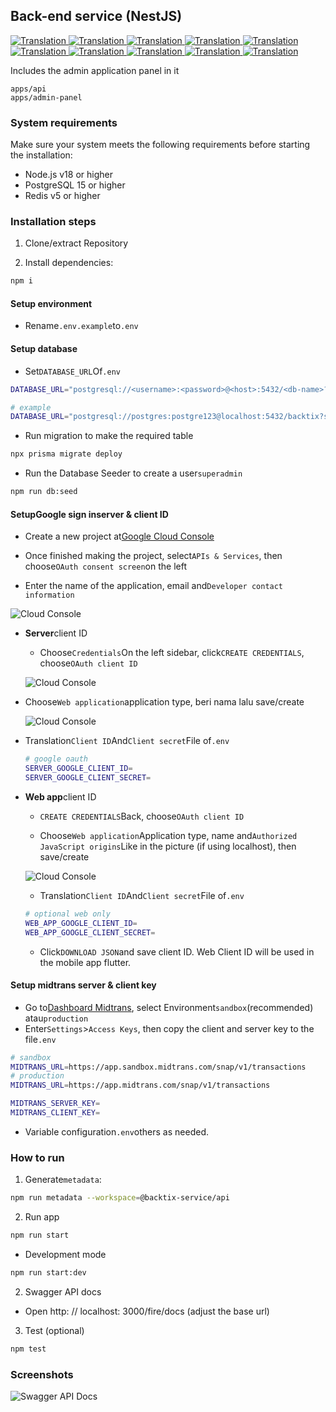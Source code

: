 ## Back-end service (NestJS)

<a href="./api-service.md">
  <img alt="Translation" src="https://img.shields.io/badge/Bahasa_Indonesia-blue?style=for-the-badge&logo=googletranslate&logoColor=blue&labelColor=white">
</a>
<a href="./api-service.en.md">
  <img alt="Translation" src="https://img.shields.io/badge/English-blue?style=for-the-badge&logo=googletranslate&logoColor=blue&labelColor=white">
</a>
<a href="./api-service.zh-CN.md">
  <img alt="Translation" src="https://img.shields.io/badge/简体中文-blue?style=for-the-badge&logo=googletranslate&logoColor=blue&labelColor=white">
</a>
<a href="./api-service.ja.md">
  <img alt="Translation" src="https://img.shields.io/badge/日本語-blue?style=for-the-badge&logo=googletranslate&logoColor=blue&labelColor=white">
</a>
<a href="./api-service.ar.md">
  <img alt="Translation" src="https://img.shields.io/badge/Arabic_عربي-blue?style=for-the-badge&logo=googletranslate&logoColor=blue&labelColor=white">
</a>
<a href="./api-service.pt.md">
  <img alt="Translation" src="https://img.shields.io/badge/Português-blue?style=for-the-badge&logo=googletranslate&logoColor=blue&labelColor=white">
</a>
<a href="./api-service.es.md">
  <img alt="Translation" src="https://img.shields.io/badge/Español-blue?style=for-the-badge&logo=googletranslate&logoColor=blue&labelColor=white">
</a>
<a href="./api-service.fr.md">
  <img alt="Translation" src="https://img.shields.io/badge/Français-blue?style=for-the-badge&logo=googletranslate&logoColor=blue&labelColor=white">
</a>
<a href="./api-service.vi.md">
  <img alt="Translation" src="https://img.shields.io/badge/Tiếng_Việt-blue?style=for-the-badge&logo=googletranslate&logoColor=blue&labelColor=white">
</a>
<a href="./api-service.hi.md">
  <img alt="Translation" src="https://img.shields.io/badge/Hindi_हिंदी-blue?style=for-the-badge&logo=googletranslate&logoColor=blue&labelColor=white">
</a>

Includes the admin application panel in it

    apps/api
    apps/admin-panel

### System requirements

Make sure your system meets the following requirements before starting the installation:

-   Node.js v18 or higher
-   PostgreSQL 15 or higher
-   Redis v5 or higher

### Installation steps

1.  Clone/extract Repository

2.  Install dependencies:

```bash
npm i
```

#### Setup environment

-   Rename`.env.example`to`.env`

#### Setup database

-   Set`DATABASE_URL`Of`.env`

```sh
DATABASE_URL="postgresql://<username>:<password>@<host>:5432/<db-name>?schema=public"

# example
DATABASE_URL="postgresql://postgres:postgre123@localhost:5432/backtix?schema=public"
```

-   Run migration to make the required table

```bash
npx prisma migrate deploy
```

-   Run the Database Seeder to create a user`superadmin`

```bash
npm run db:seed
```

#### Setup**Google sign in**server & client ID

-   Create a new project at[Google Cloud Console](https://console.cloud.google.com/projectcreate)

-   Once finished making the project, select`APIs & Services`, then choose`OAuth consent screen`on the left

-   Enter the name of the application, email and`Developer contact information`

![Cloud Console](/assets/Screenshot_1.png)

-   **Server**client ID

    -   Choose`Credentials`On the left sidebar, click`CREATE CREDENTIALS`, choose`OAuth client ID`

    ![Cloud Console](/assets/Screenshot_2.png)


-   Choose`Web application`application type, beri nama lalu save/create

    ![Cloud Console](/assets/Screenshot_3.png)

-   Translation`Client ID`And`Client secret`File of`.env`

    ```sh
    # google oauth
    SERVER_GOOGLE_CLIENT_ID=
    SERVER_GOOGLE_CLIENT_SECRET=
    ```

-   **Web app**client ID

    -   `CREATE CREDENTIALS`Back, choose`OAuth client ID`

    -   Choose`Web application`Application type, name and`Authorized JavaScript origins`Like in the picture (if using localhost), then save/create

    ![Cloud Console](/assets/Screenshot_4.png)

    -   Translation`Client ID`And`Client secret`File of`.env`

    ```sh
    # optional web only
    WEB_APP_GOOGLE_CLIENT_ID=
    WEB_APP_GOOGLE_CLIENT_SECRET=
    ```

    -   Click`DOWNLOAD JSON`and save client ID. Web Client ID will be used in the mobile app flutter.

#### Setup midtrans server & client key

-   Go to[Dashboard Midtrans](https://dashboard.midtrans.com/), select Environment`sandbox`(recommended) atau`production`
-   Enter`Settings`>`Access Keys`, then copy the client and server key to the file`.env`

```sh
# sandbox
MIDTRANS_URL=https://app.sandbox.midtrans.com/snap/v1/transactions
# production
MIDTRANS_URL=https://app.midtrans.com/snap/v1/transactions

MIDTRANS_SERVER_KEY=
MIDTRANS_CLIENT_KEY=
```

-   Variable configuration`.env`others as needed.

### How to run

1.  Generate`metadata`:

```bash
npm run metadata --workspace=@backtix-service/api
```

2.  Run app

```bash
npm run start
```

-   Development mode

```bash
npm run start:dev
```

2.  Swagger API docs

-   Open http&#x3A; // localhost: 3000/fire/docs (adjust the base url)

3.  Test (optional)

```bash
npm test
```

### Screenshots

![Swagger API Docs](/assets/swagger.png)
